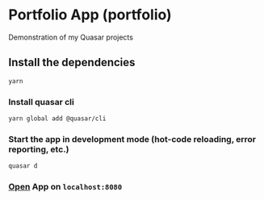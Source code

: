 # Portfolio App (portfolio)

Demonstration of my Quasar projects

## Install the dependencies
```bash
yarn
```

### Install quasar cli
```bash
yarn global add @quasar/cli
```

### Start the app in development mode (hot-code reloading, error reporting, etc.)
```bash
quasar d
```

### [Open](http://localhost:8080) App on `localhost:8080`
